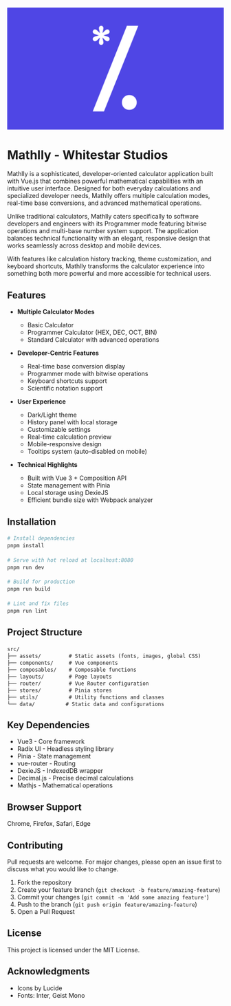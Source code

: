 ![mathlly-banner](./public/mathlly-social.png)

# Mathlly - Whitestar Studios
Mathlly is a sophisticated, developer-oriented calculator application built with Vue.js that combines powerful mathematical capabilities with an intuitive user interface. Designed for both everyday calculations and specialized developer needs, Mathlly offers multiple calculation modes, real-time base conversions, and advanced mathematical operations.

Unlike traditional calculators, Mathlly caters specifically to software developers and engineers with its Programmer mode featuring bitwise operations and multi-base number system support. The application balances technical functionality with an elegant, responsive design that works seamlessly across desktop and mobile devices.

With features like calculation history tracking, theme customization, and keyboard shortcuts, Mathlly transforms the calculator experience into something both more powerful and more accessible for technical users.

## Features

- **Multiple Calculator Modes**
  - Basic Calculator
  - Programmer Calculator (HEX, DEC, OCT, BIN)
  - Standard Calculator with advanced operations

- **Developer-Centric Features**
  - Real-time base conversion display
  - Programmer mode with bitwise operations
  - Keyboard shortcuts support
  - Scientific notation support

- **User Experience**
  - Dark/Light theme
  - History panel with local storage
  - Customizable settings
  - Real-time calculation preview
  - Mobile-responsive design
  - Tooltips system (auto-disabled on mobile)

- **Technical Highlights**
  - Built with Vue 3 + Composition API
  - State management with Pinia
  - Local storage using DexieJS
  - Efficient bundle size with Webpack analyzer

## Installation

```bash
# Install dependencies
pnpm install

# Serve with hot reload at localhost:8080
pnpm run dev

# Build for production
pnpm run build

# Lint and fix files
pnpm run lint
```
## Project Structure
```
src/
├── assets/         # Static assets (fonts, images, global CSS)
├── components/     # Vue components
├── composables/    # Composable functions
├── layouts/        # Page layouts
├── router/         # Vue Router configuration
├── stores/         # Pinia stores
├── utils/          # Utility functions and classes
└── data/          # Static data and configurations
```

## Key Dependencies
- Vue3 - Core framework
- Radix UI - Headless styling library
- Pinia - State management
- vue-router - Routing
- DexieJS - IndexedDB wrapper
- Decimal.js - Precise decimal calculations
- Mathjs - Mathematical operations

## Browser Support
Chrome, Firefox, Safari, Edge

## Contributing
Pull requests are welcome. For major changes, please open an issue first to discuss what you would like to change.

1. Fork the repository
2. Create your feature branch (`git checkout -b feature/amazing-feature`)
3. Commit your changes (`git commit -m 'Add some amazing feature'`)
4. Push to the branch (`git push origin feature/amazing-feature`)
5. Open a Pull Request

## License
This project is licensed under the MIT License.

## Acknowledgments
- Icons by Lucide
- Fonts: Inter, Geist Mono